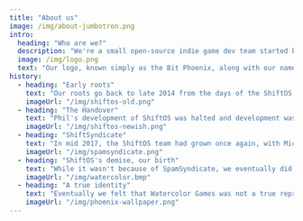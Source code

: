 ```yaml
---
title: "About us"
image: /img/about-jumbotron.png
intro:
  heading: "Who are we?"
  description: "We're a small open-source indie game dev team started by Michael VanOverbeek in 2017 from the ashes of the ShiftOS community.  With a new team, new skills, and a new vision, we set out to accomplish what ShiftOS never could."
  image: /img/logo.png
  text: "Our logo, known simply as the Bit Phoenix, along with our name, is derived from Greek mythology and represents our history as the ShiftOS development team.  The stylization of bit::phoenix(\"software\"); is meant to represent a C++ function call."
history:
  - heading: "Early roots"
    text: "Our roots go back to late 2014 from the days of the ShiftOS forums.  Originally developed by Australian YouTuber and programmer Philip Adams, ShiftOS was a game where you were thrown into an experimental operating system and your aim was to try to perform various tasks in the OS so you could earn Codepoints which could be exchanged at the Shiftorium for new programs and OS features. The goal was to upgrade the OS to something more modern and to find the secret behind its mysterious developer, DevX."
    imageUrl: "/img/shiftos-old.png"
  - heading: "The Handover"
    text: "Phil's development of ShiftOS was halted and development was handed over to a few members of the community.  One such member happened to be Michael, back then known as ThePCTransformer.  2015 saw the development of ShiftOS-Next as Michael became the lead, and soon only, developer. Eventually, in 2016, the game was ported to C# and the UI completely redesigned, with one of the final results being this image."
    imageUrl: "/img/shiftos-newish.png"
  - heading: "ShiftSyndicate"
    text: "In mid 2017, the ShiftOS team had grown once again, with Michael still in charge. With help from Phil, the game's community was able to grow once again too. Things were looking great until we attracted the attention of SpamSyndicate, otherwise known as ShiftSyndicate, who took our website for ransom as a scare tactic to get us to quit development. We didn't listen."
    imageUrl: "/img/spamsyndicate.png"
  - heading: "ShiftOS's demise, our birth"
    text: "While it wasn't because of SpamSyndicate, we eventually did need to stop development of ShiftOS. The game had gained a notoriously bad reputation and it just wasn't worth it.  We decided as a team to rebrand ourselves as Watercolor Games, and begin work on our first project - Project: Plex - which would eventually become The Peacenet."
    imageUrl: "/img/watercolor.bmp"
  - heading: "A true identity"
    text: "Eventually we felt that Watercolor Games was not a true representation of who we are.  We had already came up with a name for The Peacenet, and named its engine the Peace Engine, but we still had to name ourselves something that made sense to us. We determined that the Phoenix was a perfect representation of our history, and the community had voted on our name, Bit Phoenix Software.  So here we are."
    imageUrl: "/img/phoenix-wallpaper.png"
---
```

